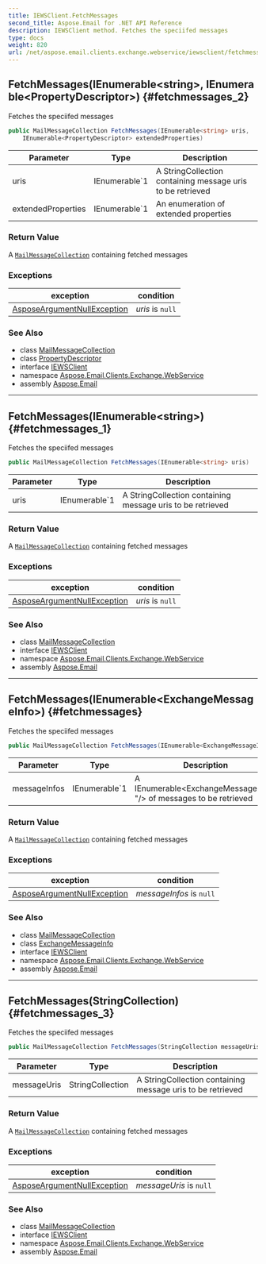 ```yaml
---
title: IEWSClient.FetchMessages
second_title: Aspose.Email for .NET API Reference
description: IEWSClient method. Fetches the speciifed messages
type: docs
weight: 820
url: /net/aspose.email.clients.exchange.webservice/iewsclient/fetchmessages/
---
```

## FetchMessages(IEnumerable&lt;string&gt;, IEnumerable&lt;PropertyDescriptor&gt;) {#fetchmessages_2}

Fetches the speciifed messages

```csharp
public MailMessageCollection FetchMessages(IEnumerable<string> uris, 
    IEnumerable<PropertyDescriptor> extendedProperties)
```

| Parameter | Type | Description |
| --- | --- | --- |
| uris | IEnumerable`1 | A StringCollection containing message uris to be retrieved |
| extendedProperties | IEnumerable`1 | An enumeration of extended properties |

### Return Value

A [`MailMessageCollection`](../../../aspose.email/mailmessagecollection/) containing fetched messages

### Exceptions

| exception | condition |
| --- | --- |
| [AsposeArgumentNullException](../../../aspose.email/asposeargumentnullexception/) | *uris* is `null` |

### See Also

* class [MailMessageCollection](../../../aspose.email/mailmessagecollection/)
* class [PropertyDescriptor](../../../aspose.email.mapi/propertydescriptor/)
* interface [IEWSClient](../)
* namespace [Aspose.Email.Clients.Exchange.WebService](../../iewsclient/)
* assembly [Aspose.Email](../../../)

---

## FetchMessages(IEnumerable&lt;string&gt;) {#fetchmessages_1}

Fetches the speciifed messages

```csharp
public MailMessageCollection FetchMessages(IEnumerable<string> uris)
```

| Parameter | Type | Description |
| --- | --- | --- |
| uris | IEnumerable`1 | A StringCollection containing message uris to be retrieved |

### Return Value

A [`MailMessageCollection`](../../../aspose.email/mailmessagecollection/) containing fetched messages

### Exceptions

| exception | condition |
| --- | --- |
| [AsposeArgumentNullException](../../../aspose.email/asposeargumentnullexception/) | *uris* is `null` |

### See Also

* class [MailMessageCollection](../../../aspose.email/mailmessagecollection/)
* interface [IEWSClient](../)
* namespace [Aspose.Email.Clients.Exchange.WebService](../../iewsclient/)
* assembly [Aspose.Email](../../../)

---

## FetchMessages(IEnumerable&lt;ExchangeMessageInfo&gt;) {#fetchmessages}

Fetches the speciifed messages

```csharp
public MailMessageCollection FetchMessages(IEnumerable<ExchangeMessageInfo> messageInfos)
```

| Parameter | Type | Description |
| --- | --- | --- |
| messageInfos | IEnumerable`1 | A IEnumerable&lt;ExchangeMessageInfo&gt; "/&gt; of messages to be retrieved |

### Return Value

A [`MailMessageCollection`](../../../aspose.email/mailmessagecollection/) containing fetched messages

### Exceptions

| exception | condition |
| --- | --- |
| [AsposeArgumentNullException](../../../aspose.email/asposeargumentnullexception/) | *messageInfos* is `null` |

### See Also

* class [MailMessageCollection](../../../aspose.email/mailmessagecollection/)
* class [ExchangeMessageInfo](../../../aspose.email.clients.exchange/exchangemessageinfo/)
* interface [IEWSClient](../)
* namespace [Aspose.Email.Clients.Exchange.WebService](../../iewsclient/)
* assembly [Aspose.Email](../../../)

---

## FetchMessages(StringCollection) {#fetchmessages_3}

Fetches the speciifed messages

```csharp
public MailMessageCollection FetchMessages(StringCollection messageUris)
```

| Parameter | Type | Description |
| --- | --- | --- |
| messageUris | StringCollection | A StringCollection containing message uris to be retrieved |

### Return Value

A [`MailMessageCollection`](../../../aspose.email/mailmessagecollection/) containing fetched messages

### Exceptions

| exception | condition |
| --- | --- |
| [AsposeArgumentNullException](../../../aspose.email/asposeargumentnullexception/) | *messageUris* is `null` |

### See Also

* class [MailMessageCollection](../../../aspose.email/mailmessagecollection/)
* interface [IEWSClient](../)
* namespace [Aspose.Email.Clients.Exchange.WebService](../../iewsclient/)
* assembly [Aspose.Email](../../../)


